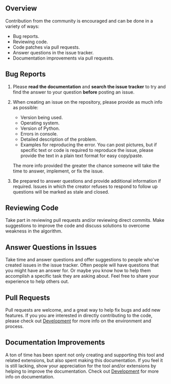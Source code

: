 ## Overview

Contribution from the community is encouraged and can be done in a variety of ways:

- Bug reports.
- Reviewing code.
- Code patches via pull requests.
- Answer questions in the issue tracker.
- Documentation improvements via pull requests.

## Bug Reports

1. Please **read the documentation** and **search the issue tracker** to try and find the answer to your question **before** posting an issue.

2. When creating an issue on the repository, please provide as much info as possible:

    - Version being used.
    - Operating system.
    - Version of Python.
    - Errors in console.
    - Detailed description of the problem.
    - Examples for reproducing the error.  You can post pictures, but if specific text or code is required to reproduce the issue, please provide the text in a plain text format for easy copy/paste.

    The more info provided the greater the chance someone will take the time to answer, implement, or fix the issue.

3. Be prepared to answer questions and provide additional information if required.  Issues in which the creator refuses to respond to follow up questions will be marked as stale and closed.

## Reviewing Code

Take part in reviewing pull requests and/or reviewing direct commits.  Make suggestions to improve the code and discuss solutions to overcome weakness in the algorithm.

## Answer Questions in Issues

Take time and answer questions and offer suggestions to people who've created issues in the issue tracker. Often people will have questions that you might have an answer for.  Or maybe you know how to help them accomplish a specific task they are asking about. Feel free to share your experience to help others out.

## Pull Requests

Pull requests are welcome, and a great way to help fix bugs and add new features. If you you are interested in directly contributing to the code, please check out [Development](./development.md) for more info on the environment and process.

## Documentation Improvements

A ton of time has been spent not only creating and supporting this tool and related extensions, but also spent making this documentation.  If you feel it is still lacking, show your appreciation for the tool and/or extensions by helping to improve the documentation. Check out [Development](./development.md) for more info on documentation.
